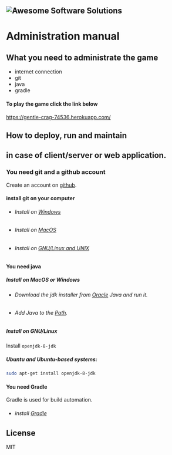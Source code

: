 ![Awesome Software Solutions](https://reykjavikuniversity-my.sharepoint.com/personal/jonb11_ru_is/_layouts/15/guestaccess.aspx?docid=159bd2fb9f9134517a7afa2bd488fdc39&authkey=AVVn2ffzxpv1OSM7aMCfQpE)
----

# Administration manual

## What you need to administrate the game


- internet connection
- git
- java
- gradle

#### To play the game click the link below

https://gentle-crag-74536.herokuapp.com/


## How to deploy, run and maintain
## in case of client/server or web application.

### You need git and a github account

Create an account on [github].

#### install git on your computer

- ###### Install on [Windows]
- ###### Install on [MacOS]
- ###### Install on [GNU/Linux and UNIX]


#### You need java

##### Install on MacOS or Windows
- ###### Download the jdk installer from [Oracle] Java and run it.
- ###### Add Java to the [Path].

##### Install on GNU/Linux
Install `openjdk-8-jdk`
##### Ubuntu and Ubuntu-based systems:
```sh
sudo apt-get install openjdk-8-jdk
```

#### You need Gradle
Gradle is used for build automation.
- ###### install [Gradle]

License
----
MIT

[Windows]: <https://git-scm.com/download/win>
[MacOS]: <https://git-scm.com/download/mac>
[github]: <https://github.com/>
[GNU/Linux and UNIX]: <https://git-scm.com/download/linux>
[Oracle]: <http://www.oracle.com/technetwork/java/javase/downloads/jdk8-downloads-2133151.html>
[Path]: <https://www.java.com/en/download/help/path.xml>
[Gradle]: <https://gradle.org/install/>

























